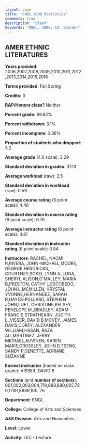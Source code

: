```yaml
---
layout: page
title: "ENGL 1800 Statistics"
comments: true
description: "blank"
keywords: "ENGL, 1800, CU, Boulder"
--- 
```

<head>
<script src="https://ajax.googleapis.com/ajax/libs/jquery/2.1.3/jquery.min.js"></script>
<script src="https://dl.dropboxusercontent.com/s/pc42nxpaw1ea4o9/highcharts.js?dl=0"></script>
<!-- <script src="../assets/js/highcharts.js"></script> -->
<style type="text/css">@font-face {
	font-family: "Bebas Neue";
	src: url(https://www.filehosting.org/file/details/544349/BebasNeue%20Regular.otf) format("opentype");
	}
	h1.Bebas { 
		font-family: "Bebas Neue", Verdana, Tahoma;
	}
</style>
</head>
<body>
	<div id="container" style="float: right; width: 45%; height: 88%; margin-left: 2.5%; margin-right: 2.5%;"></div>
	<script language="JavaScript">
		$(document).ready(function() {
		var chart = {type: 'column'};
		var title = {text: 'Grade Distribution'};
		var xAxis = {categories: ['A','B','C','D','F'],crosshair: true};
		var yAxis = {min: 0,title: {text: 'Percentage'}};
		var tooltip = {headerFormat: '<center><b><span style="font-size:20px">{point.key}</span></b></center>',
		               pointFormat: '<td style="padding:0"><b>{point.y:.1f}%</b></td>',
		               footerFormat: '</table>',shared: true,useHTML: true};
		var plotOptions = {column: {pointPadding: 0.0,borderWidth: 0}};  
		var credits = {enabled: false};var series= [{name: 'Percent',data: [49.49,36.4,9.35,1.82,2.94,]}];
		var json = {};
		json.chart = chart;
		json.title = title;
		json.tooltip = tooltip;
		json.xAxis = xAxis;
		json.yAxis = yAxis;  
		json.series = series;
		json.plotOptions = plotOptions;  
		json.credits = credits;
		$('#container').highcharts(json);
	});
	</script>
</body>
			   
## AMER ETHNIC LITERATURES

**Years provided**: 2006,2007,2008,2009,2010,2011,2012,2013,2014,2015,2016

**Terms provided**: Fall,Spring

**Credits**: 3

**RAP/Honors class?** Neither

**Percent grade**: 99.62%

**Percent withdrawn**: 3.1%

**Percent incomplete**: 0.38%

**Proportion of students who dropped**: 3.2

**Average grade** (4.0 scale): 3.29

**Standard deviation in grades**: 37.13

**Average workload** (raw): 2.5

**Standard deviation in workload** (raw): 0.59

**Average course rating** (6 point scale): 4.48

**Standard deviation in course rating** (6 point scale): 0.76

**Average instructor rating** (6 point scale): 4.81

**Standard deviation in instructor rating** (6 point scale): 0.84

**Instructors**: RACHEL, NAOMI R,RIVERA, JOHN-MICHAEL,MOORE, GEORGE,HENDRICKS, COURTNEY,SOKEI, LYNN A.,LUNA, SHERYL ALISON,O'MALLEY, MARIA B,PRESTON, CATHY L,ESCOBEDO, JOHN L,MCMILLEN, KRYSTAL YVONNE,HERNANDEZ, SARAH R,HAYES-POLLARD, STEPHEN JOHN,LUFT, CHRISTINE,KELSEY, PENELOPE M.,BRADLEY, ADAM FRANCIS,STRATHEARN, JUDITH L.,VISSER, DAVID B,MCVEY, JAMES DAVIS,COREY, ALEXANDER WILLIAM,HASAN, RAZA ALI,MARTINEZ, JERRY MICHAEL,AUVINEN, KAREN MARIE,CROSSLEY, JOHN D,TSENG, SANDY P,GENETTE, ADRIANE SUZANNE

**Easiest instructor** (based on class grade): VISSER, DAVID B

**Sections** (and **number of sections**): 001,002,003,004,710,888,880,005,720,170R,888R,100, 76

**Department**: ENGL

**College**: College of Arts and Sciences

**A&S Division**: Arts and Humanities

**Level**: Lower

**Activity**: LEC - Lecture
